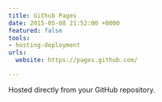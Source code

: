 ```yaml
---
title: Github Pages
date: 2015-05-08 21:52:00 +0000
featured: false
tools:
- hosting-deployment
urls:
  website: https://pages.github.com/

---
```

Hosted directly from your GitHub repository.
